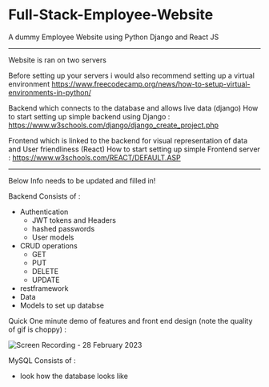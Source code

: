 # Full-Stack-Employee-Website
A dummy Employee Website using Python Django and React JS

--------------------------------------

Website is ran on two servers

Before setting up your servers i would also recommend setting up a virtual environment
https://www.freecodecamp.org/news/how-to-setup-virtual-environments-in-python/


Backend which connects to the database and allows live data (django)
How to start setting up simple backend using Django : https://www.w3schools.com/django/django_create_project.php


Frontend which is linked to the backend for visual representation of data and User friendliness (React)
How to start setting up simple Frontend server : https://www.w3schools.com/REACT/DEFAULT.ASP



-----------------------------------------------

Below Info needs to be updated and filled in!


Backend Consists of :
- Authentication
  - JWT tokens and Headers
  - hashed passwords
  - User models
- CRUD operations
  - GET
  - PUT
  - DELETE
  - UPDATE
- restframework
- Data
 - Models to set up databse

Quick One minute demo of features and front end design (note the quality of gif is choppy) :
  

![Screen Recording - 28 February 2023](https://user-images.githubusercontent.com/100313005/221886566-cadd5298-ed75-4743-a99b-310149a5b4ed.gif)


MySQL Consists of :
- look how the database looks like
